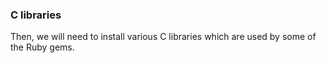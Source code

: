 ### C libraries

Then, we will need to install various C libraries which are used by some of the
Ruby gems.
